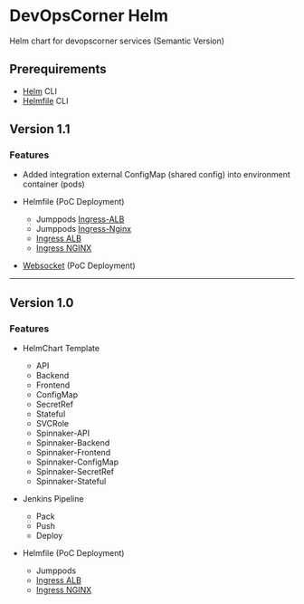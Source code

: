 # DevOpsCorner Helm

Helm chart for devopscorner services (Semantic Version)

## Prerequirements

- [Helm](https://helm.sh/docs/intro/install/) CLI
- [Helmfile](https://github.com/roboll/helmfile) CLI


## Version 1.1

### Features

- Added integration external ConfigMap (shared config) into environment container (pods)

- Helmfile (PoC Deployment)
  - Jumppods [Ingress-ALB](helmfile/ingress/jumppod-ingress-alb.yml)
  - Jumppods [Ingress-Nginx](helmfile/ingress/jumppod-ingress-nginx.yml)
  - [Ingress ALB](helmfile/ingress/ingress-alb.yml)
  - [Ingress NGINX](helmfile/ingress/ingress-nginx.yml)

- [Websocket](helmfile/websocket) (PoC Deployment)

---

## Version 1.0

### Features

- HelmChart Template
  - API
  - Backend
  - Frontend
  - ConfigMap
  - SecretRef
  - Stateful
  - SVCRole
  - Spinnaker-API
  - Spinnaker-Backend
  - Spinnaker-Frontend
  - Spinnaker-ConfigMap
  - Spinnaker-SecretRef
  - Spinnaker-Stateful

- Jenkins Pipeline
  - Pack
  - Push
  - Deploy

- Helmfile (PoC Deployment)
  - Jumppods
  - [Ingress ALB](helmfile/ingress-alb.yml)
  - [Ingress NGINX](helmfile/ingress-nginx.yml)

